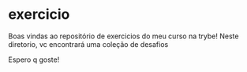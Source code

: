 # exercicio
Boas vindas ao repositório de exercicios do meu curso na trybe! Neste diretorio, vc encontrará uma coleção de desafios 

Espero q goste!